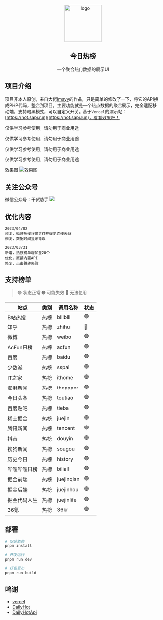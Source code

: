<div align="center">
<img alt="logo" height="120" src="./public/ico/favicon.png" width="120"/>
<h2>今日热榜</h2>
<p>一个聚合热门数据的展示UI</p>
</div>

## 项目介绍

项目非本人原创，来自大佬[imsyy](https://github.com/imsyy)的作品，只是简单的修改了一下，将它的API换成PHP代码，整合到项目，主要功能就是一个热点数据的聚合展示，完全适配移动端，支持暗黑模式，可以自定义开关。基于`Vercel`的演示站：[https://hot.sapi.run](https://hot.sapi.run)，看看效果吧！

仅供学习参考使用，请勿用于商业用途

仅供学习参考使用，请勿用于商业用途

仅供学习参考使用，请勿用于商业用途

仅供学习参考使用，请勿用于商业用途

效果图
![效果图](./public/Snipaste.png)

## 关注公众号
微信公众号：干货助手
![](./public/mp.gif)

## 优化内容

```
2023/04/02
修复，微博热搜详情页打开提示连接失效
修复，数据时间显示错误

2023/03/31
新增，热搜榜单增加至20个
优化，直接内置API
修复，点击跳转失败
```

## 支持榜单

> 🟢 状态正常
> 🟠 可能失效
> 🔴 无法使用

| **站点** | **类别** | **调用名称** | **状态** |
| -------- | -------- | ------------ | -------- |
| B站热搜 | 热榜   | bilibili     | 🟢        |
| 知乎     | 热榜     | zhihu        | 🔴        |
| 微博     | 热榜   | weibo        | 🟢        |
| AcFun日榜 | 热榜   | acfun        | 🟢        |
| 百度 | 热榜   | baidu       | 🟢        |
| 少数派   | 热榜     | sspai        | 🟢        |
| IT之家   | 热榜     | ithome       | 🟢        |
| 澎湃新闻 | 热榜     | thepaper     | 🟢        |
| 今日头条 | 热榜     | toutiao      | 🟢        |
| 百度贴吧 | 热榜   | tieba       | 🟢        |
| 稀土掘金 | 热榜     | juejin       | 🟢        |
| 腾讯新闻 | 热榜   | tencent       | 🟢        |
| 抖音 | 热榜   | douyin       | 🟢        |
| 搜狗新闻 | 热榜   | sougou       | 🟢        |
| 历史今日 | 热榜   | history       | 🟢        |
| 哔哩哔哩日榜 | 热榜   | biliall       | 🟢        |
| 掘金前端 | 热榜   | juejinqian       | 🟢        |
| 掘金后端 | 热榜   | juejinhou       | 🟢        |
| 掘金代码人生 | 热榜   | juejinlife       | 🟢        |
| 36氪     | 热榜     | 36kr         | 🟢        |

## 部署

```sh
# 安装依赖
pnpm install

# 开发运行
pnpm run dev

# 打包发布
pnpm run build
```

## 鸣谢

- [vercel](https://vercel.com/)
- [DailyHot](https://github.com/imsyy/DailyHot)
- [DailyHotApi](https://github.com/imsyy/DailyHotApi)